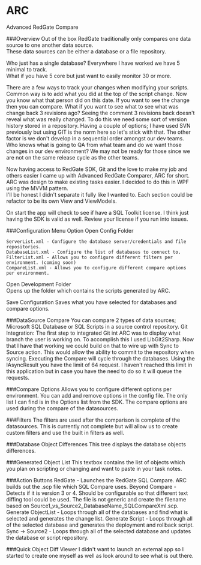 # ARC
Advanced RedGate Compare

###Overview
Out of the box RedGate traditionally only compares one data source to one another data source.  
These data sources can be either a database or a file repository.   

Who just has a single database?  Everywhere I have worked we have 5 minimal to track.  
What if you have 5 core but just want to easily monitor 30 or more.   

There are a few ways to track your changes when modifying your scripts.  Common way is to add what you did at the top of the script change.  Now you know what that person did on this date. If you want to see the change then you can compare.  What if you want to see what to see what was change back 3 revisions ago? 
Seeing the comment 3 revisions back doesn't reveal what was really changed.  To do this we need some sort of version history stored in a repository.  Having a couple of options; I have used SVN previously but using GIT is the norm here so let's stick with that.  The other factor is we don't develop in a sequential order amongst our dev teams. Who knows what is going to QA from what team and do we want those changes in our dev environment? We may not be ready for those since we are not on the same release cycle as the other teams.  

Now having access to RedGate SDK, Git and the love to make my job and others easier I came up with Advanced RedGate Comparer, ARC for short. ARC was design to make existing tasks easier.    I decided to do this in WPF using the MVVM pattern.  
I'll be honest I didn't separate it fully like I wanted to. Each section could be refactor to be its own View and ViewModels.

On start the app will check to see if have a SQL Toolkit license. I think just having the SDK is valid as well.  Review your license if you run into issues.


###Configuration Menu Option
  Open Config Folder
  
    ServerList.xml - Configure the database server/credentials and file repositories.
    DatabaseList.xml - Configure the list of databases to connect to.
    FilterList.xml - Allows you to configure different filters per environment. (coming soon)
    CompareList.xml - Allows you to configure different compare options per environment.
    
  Open Development Folder  
    Opens up the folder which contains the scripts generated by ARC.
    
  Save Configuration
    Saves what you have selected for databases and compare options.
    
###DataSource Compare
  You can compare 2 types of data sources; Microsoft SQL Database or SQL Scripts in a source control repository.
  Git Integration: The first step to integrated Git int ARC was to display what branch the user is working on. To accomplish this I used LibGit2Sharp. Now that I have that working we could build on that to wire up with Sync to Source action. This would allow the ability to commit to the repository when syncing.
  Executing the Compare will cycle through the databases.  Using the IAsyncResult you have the limit of 64 request. I haven't reached this limit in this application but in case you have the need to do so it will queue the requests.

###Compare Options
  Allows you to configure different options per environment.
  You can add and remove options in the config file.  The only list I can find is in the Options list from the SDK.
  The compare options are used during the compare of the datasources.
  
###Filters
  The filters are used after the comparison is complete of the datasources.
  This is currently not complete but will allow us to create custom filters and use the built in filters as well.
  
###Database Object Differences
  This tree displays the database objects differences.
  
###Generated Object List
  This textbox contains the list of objects which you plan on scripting or changing and want to paste in your task notes.
  
###Action Buttons
  RedGate - Launches the RedGate SQL Compare.  ARC builds out the .scp file which SQL Compare uses.
  Beyond Compare - Detects if it is version 3 or 4.  Should be configurable so that different text diffing tool could be used. The file is not generic and create the filename based on Source1_vs_Source2_DatabaseName_SQLCompareXml.scp.
  Generate ObjectList - Loops through all of the databases and find what is selected and generates the change list.
  Generate Script - Loops through all of the selected database and generates the deployment and rollback script.
  Sync -> Source2 - Loops through all of the selected database and updates the database or script repository.
  
###Quick Object Diff Viewer
  I didn't want to launch an external app so I started to create one myself as well as look around to see what is out there.

